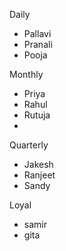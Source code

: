 Daily
- Pallavi
- Pranali
- Pooja

Monthly
- Priya
- Rahul
- Rutuja
-

Quarterly
- Jakesh
- Ranjeet
- Sandy

Loyal
- samir
- gita
